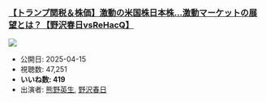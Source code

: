### [【トランプ関税＆株価】激動の米国株日本株…激動マーケットの展望とは？【野沢春日vsReHacQ】](https://www.youtube.com/watch?v=Z1pei6JbgD8)
[![](https://img.youtube.com/vi/Z1pei6JbgD8/sddefault.jpg)](https://www.youtube.com/watch?v=Z1pei6JbgD8)
-   公開日: 2025-04-15
-   視聴数: 47,251
-   **いいね数: 419**
-   出演者: [熊野英生](/rehacq_fan/people/熊野英生 "wikilink"), [野沢春日](/rehacq_fan/people/野沢春日 "wikilink")
